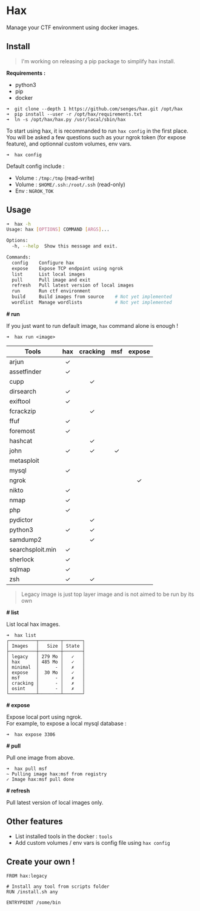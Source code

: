 # Hax

Manage your CTF environment using docker images.

## Install

> I'm working on releasing a pip package to simplify hax install.

**Requirements :**

* python3
* pip
* docker

```
➜  git clone --depth 1 https://github.com/senges/hax.git /opt/hax
➜  pip install --user -r /opt/hax/requirements.txt
➜  ln -s /opt/hax/hax.py /usr/local/sbin/hax
```

To start using hax, it is recommanded to run `hax config` in the first place.  
You will be asked a few questions such as your ngrok token (for expose feature), and optionnal custom volumes, env vars.

```
➜  hax config
```

Default config include :

* Volume : `/tmp:/tmp` (read-write)
* Volume : `$HOME/.ssh:/root/.ssh` (read-only)
* Env : `NGROK_TOK`

## Usage

```bash
➜  hax -h
Usage: hax [OPTIONS] COMMAND [ARGS]...

Options:
  -h, --help  Show this message and exit.

Commands:
  config    Configure hax
  expose    Expose TCP endpoint using ngrok
  list      List local images
  pull      Pull image and exit
  refresh   Pull latest version of local images
  run       Run ctf environment
  build     Build images from source    # Not yet implemented
  wordlist  Manage wordlists            # Not yet implemented
```

**# run**

If you just want to run default image, `hax` command alone is enough !

```
➜  hax run <image>
```


| Tools            | hax | cracking | msf | expose |
|------------------|:---:|:--------:|:---:|:------:|
| arjun            |  ✓  |          |     |        |
| assetfinder      |  ✓  |          |     |        |
| cupp             |     |    ✓     |     |        |
| dirsearch        |  ✓  |          |     |        |
| exiftool         |  ✓  |          |     |        |
| fcrackzip        |     |    ✓     |     |        |
| ffuf             |  ✓  |          |     |        |
| foremost         |  ✓  |          |     |        |
| hashcat          |     |    ✓     |     |        |
| john             |  ✓  |    ✓     |  ✓  |        |
| metasploit       |     |          |     |        |
| mysql            |  ✓  |          |     |        |
| ngrok            |     |          |     |   ✓    |
| nikto            |  ✓  |          |     |        |
| nmap             |  ✓  |          |     |        |
| php              |  ✓  |          |     |        |
| pydictor         |     |    ✓     |     |        |
| python3          |  ✓  |    ✓     |     |        |
| samdump2         |     |    ✓     |     |        |
| searchsploit.min |  ✓  |          |     |        |
| sherlock         |  ✓  |          |     |        |
| sqlmap           |  ✓  |          |     |        |
| zsh              |  ✓  |    ✓     |     |        |

> Legacy image is just top layer image and is not aimed to be run by its own

**# list**

List local hax images.

```
➜  hax list
┌──────────┬────────┬───────┐
│ Images   │   Size │ State │
├──────────┼────────┼───────┤
│ legacy   │ 279 Mo │   ✓   │
│ hax      │ 485 Mo │   ✓   │
│ minimal  │      - │   ✗   │
│ expose   │  30 Mo │   ✓   │
│ msf      │      - │   ✗   │
│ cracking │      - │   ✗   │
│ osint    │      - │   ✗   │
└──────────┴────────┴───────┘
```

**# expose**

Expose local port using ngrok.  
For example, to expose a local mysql database :

```
➜  hax expose 3306
```

**# pull**

Pull one image from above.

```
➜  hax pull msf
~ Pulling image hax:msf from registry
✓ Image hax:msf pull done
```

**# refresh**

Pull latest version of local images only.

## Other features

* List installed tools in the docker : `tools`
* Add custom volumes / env vars is config file using `hax config`

## Create your own !

```
FROM hax:legacy

# Install any tool from scripts folder
RUN /install.sh any

ENTRYPOINT /some/bin
```